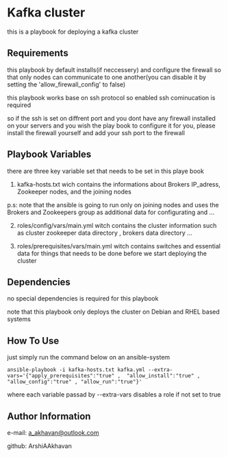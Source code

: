 Kafka cluster
=========

this is a playbook for deploying a kafka cluster

Requirements
------------

this playbook by default installs(if neccessery) and configure the firewall so that only nodes can communicate to one another(you can disable it by setting the 'allow_firewall_config' to false)

this playbook works base on ssh protocol so enabled ssh cominucation is required

so if the ssh is set on diffrent port and you dont have any firewall installed on your servers and you wish the play book to configure it for you, please install the firewall yourself and add your ssh port to the firewall

Playbook Variables
--------------

there are three key variable set that needs to be set in this playe book

1) kafka-hosts.txt wich contains the informations about Brokers IP_adress, Zookeeper nodes, and the joining nodes

p.s:  note that the ansible is going to run only on joining nodes and uses the Brokers and Zookeepers group as additional data for configurating and ...

2) roles/config/vars/main.yml witch contains the cluster information such as cluster zookeeper data directory , brokers data directory ...

3) roles/prerequisites/vars/main.yml witch contains switches and essential data for things that needs to be done before we start deploying the cluster

Dependencies
------------

no special dependencies is required for this playbook

note that this playbook only deploys the cluster on Debian and RHEL based systems

How To Use
----------------

just simply run the command below on an ansible-system
```
ansible-playbook -i kafka-hosts.txt kafka.yml --extra-vars='{"apply_prerequisites":"true" ,  "allow_install":"true" , "allow_config":"true" , "allow_run":"true"}'

```
where each variable passad by --extra-vars disables a role if not set to true

Author Information
------------------

e-mail: a_akhavan@outlook.com

github: ArshiAAkhavan
